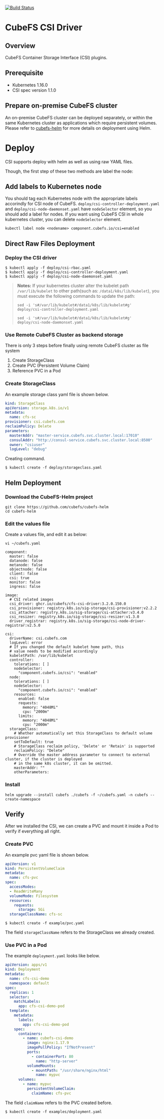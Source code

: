 [![Build Status](https://travis-ci.org/cubefs/cubefs-csi.svg?branch=master)](https://travis-ci.org/cubefs/cubefs-csi)

# CubeFS CSI Driver

## Overview

CubeFS Container Storage Interface (CSI) plugins.

## Prerequisite

* Kubernetes 1.16.0
* CSI spec version 1.1.0

## Prepare on-premise CubeFS cluster

An on-premise CubeFS cluster can be deployed separately, or within the same Kubernetes cluster as applications which require persistent volumes. Please refer to [cubefs-helm](https://github.com/cubefs/cubefs-helm) for more details on deployment using Helm.



# Deploy

CSI supports deploy with helm as well as using raw YAML files.

Though, the first step of these two methods are label the node:

## Add labels to Kubernetes node

You should tag each Kubernetes node with the appropriate labels accorindly for CSI node of CubeFS.
`deploy/csi-controller-deployment.yaml` and `deploy/csi-node-daemonset.yaml` have `nodeSelector` element,
so you should add a label for nodes. If you want using CubeFS CSI in whole kubernetes cluster, you can delete `nodeSelector` element.

```
kubectl label node <nodename> component.cubefs.io/csi=enabled
```

##

## Direct Raw Files Deployment

### Deploy the CSI driver

```
$ kubectl apply -f deploy/csi-rbac.yaml
$ kubectl apply -f deploy/csi-controller-deployment.yaml
$ kubectl apply -f deploy/csi-node-daemonset.yaml
```
> **Notes:** If your kubernetes cluster alter the kubelet path `/var/lib/kubelet` to other path(such as: `/data1/k8s/lib/kubelet`), you must execute the following commands to update the path:
>
> `sed -i 's#/var/lib/kubelet#/data1/k8s/lib/kubelet#g'  deploy/csi-controller-deployment.yaml`
>
> `sed -i 's#/var/lib/kubelet#/data1/k8s/lib/kubelet#g'  deploy/csi-node-daemonset.yaml`

### Use Remote CubeFS Cluster as backend storage

There is only 3 steps before finally using remote CubeFS cluster as file system

1. Create StorageClass
2. Create PVC (Persistent Volume Claim)
3. Reference PVC in a Pod

### Create StorageClass

An example storage class yaml file is shown below.

```yaml
kind: StorageClass
apiVersion: storage.k8s.io/v1
metadata:
  name: cfs-sc
provisioner: csi.cubefs.com
reclaimPolicy: Delete
parameters:
  masterAddr: "master-service.cubefs.svc.cluster.local:17010"
  consulAddr: "http://consul-service.cubefs.svc.cluster.local:8500"
  owner: "csiuser"
  logLevel: "debug"
```

Creating command.

```
$ kubectl create -f deploy/storageclass.yaml
```



## Helm Deployment

### Download the CubeFS-Helm project

```
git clone https://github.com/cubefs/cubefs-helm
cd cubefs-helm
```

### Edit the values file

Create a values file, and edit it as below:

`vi ~/cubefs.yaml`

```
component:
  master: false
  datanode: false
  metanode: false
  objectnode: false
  client: false
  csi: true
  monitor: false
  ingress: false

image:
  # CSI related images
  csi_driver: ghcr.io/cubefs/cfs-csi-driver:3.2.0.150.0
  csi_provisioner: registry.k8s.io/sig-storage/csi-provisioner:v2.2.2
  csi_attacher: registry.k8s.io/sig-storage/csi-attacher:v3.4.0
  csi_resizer: registry.k8s.io/sig-storage/csi-resizer:v1.3.0
  driver_registrar: registry.k8s.io/sig-storage/csi-node-driver-registrar:v2.5.0

csi:
  driverName: csi.cubefs.com
  logLevel: error
  # If you changed the default kubelet home path, this
  # value needs to be modified accordingly
  kubeletPath: /var/lib/kubelet
  controller:
    tolerations: [ ]
    nodeSelector:
      "component.cubefs.io/csi": "enabled"
  node:
    tolerations: [ ]
    nodeSelector:
      "component.cubefs.io/csi": "enabled"
    resources:
      enabled: false
      requests:
        memory: "4048Mi"
        cpu: "2000m"
      limits:
        memory: "4048Mi"
        cpu: "2000m"
  storageClass:
    # Whether automatically set this StorageClass to default volume provisioner
    setToDefault: true
    # StorageClass reclaim policy, 'Delete' or 'Retain' is supported
    reclaimPolicy: "Delete"
    # Override the master address parameter to connect to external cluster, if the cluster is deployed
    # in the same k8s cluster, it can be omitted.
    masterAddr: ""
    otherParameters:
```

### Install

`helm upgrade --install cubefs ./cubefs -f ~/cubefs.yaml -n cubefs --create-namespace`

## Verify

After we installed the CSI, we can create a PVC and mount it inside a Pod to verify if everything all right.

### Create PVC

An example pvc yaml file is shown below.

```yaml
apiVersion: v1
kind: PersistentVolumeClaim
metadata:
  name: cfs-pvc
spec:
  accessModes:
  - ReadWriteMany
  volumeMode: Filesystem
  resources:
    requests:
      storage: 5Gi
  storageClassName: cfs-sc
```

```
$ kubectl create -f example/pvc.yaml
```

The field `storageClassName` refers to the StorageClass we already created.

### Use PVC in a Pod

The example `deployment.yaml` looks like below.

```yaml
apiVersion: apps/v1
kind: Deployment
metadata:
  name: cfs-csi-demo
  namespace: default
spec:
  replicas: 1
  selector:
    matchLabels:
      app: cfs-csi-demo-pod
  template:
    metadata:
      labels:
        app: cfs-csi-demo-pod
    spec:
      containers:
        - name: cubefs-csi-demo
          image: nginx:1.17.9
          imagePullPolicy: "IfNotPresent"
          ports:
            - containerPort: 80
              name: "http-server"
          volumeMounts:
            - mountPath: "/usr/share/nginx/html"
              name: mypvc
      volumes:
        - name: mypvc
          persistentVolumeClaim:
            claimName: cfs-pvc
```

The field `claimName` refers to the PVC created before.
```
$ kubectl create -f examples/deployment.yaml
```
